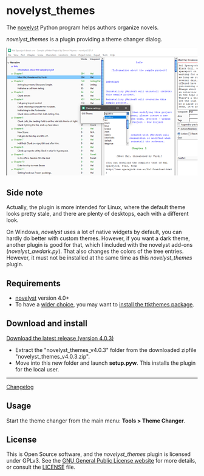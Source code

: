 # novelyst_themes

The [novelyst](https://peter88213.github.io/novelyst/) Python program helps authors organize novels.  

*novelyst_themes* is a plugin providing a theme changer dialog. 

![Screenshot](Screenshots/screen01.png)

## Side note

Actually, the plugin is more intended for Linux, where the default theme looks pretty stale, and there are plenty of desktops, each with a different look.

On Windows, *novelyst* uses a lot of native widgets by default, you can hardly do better with custom themes.
However, if you want a dark theme, another plugin is good for that, which I included with the novelyst add-ons (*novelyst_awdark.py*). That also changes the colors of the tree entries. However, it must not be installed at the same time as this *novelyst_themes* plugin.

## Requirements

- [novelyst](https://peter88213.github.io/novelyst/) version 4.0+
- To have a [wider choice](https://ttkthemes.readthedocs.io/en/latest/themes.html), you may want to [install the ttkthemes package](https://ttkthemes.readthedocs.io/en/latest/installation.html).

## Download and install

[Download the latest release (version 4.0.3)](https://github.com/peter88213/novelyst_themes/raw/main/dist/novelyst_themes_v4.0.3.zip)

- Extract the "novelyst_themes_v4.0.3" folder from the downloaded zipfile "novelyst_themes_v4.0.3.zip".
- Move into this new folder and launch **setup.pyw**. This installs the plugin for the local user.

---

[Changelog](changelog)

## Usage

Start the theme changer from the main menu: **Tools > Theme Changer**.

## License

This is Open Source software, and the *novelyst_themes* plugin is licensed under GPLv3. See the
[GNU General Public License website](https://www.gnu.org/licenses/gpl-3.0.en.html) for more
details, or consult the [LICENSE](https://github.com/peter88213/novelyst_themes/blob/main/LICENSE) file.
